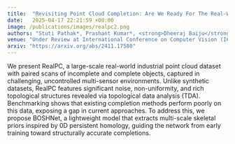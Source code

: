 ```yaml
---
title:  "Revisiting Point Cloud Completion: Are We Ready For The Real-World?"
date:   2025-04-17 22:21:59 +00:00
image: /publications/images/realpc2.png
authors: "Stuti Pathak*, Prashant Kumar*, <strong>Dheeraj Baiju</strong>, Nicholus Mboga, Gunther Steenackers, Rudi Penne"
venue: "Under Review at International Conference on Computer Vision (ICCV)"
arxiv: "https://arxiv.org/abs/2411.17580"
---
```

<!-- We propose RealPC, a real-world industrial point cloud dataset with rich topological features, and presents BOSHNet, a model that leverages these features to improve point cloud completion. -->

We present RealPC, a large-scale real-world industrial point cloud dataset with paired scans of incomplete and complete objects, captured in challenging, uncontrolled multi-sensor environments. Unlike synthetic datasets, RealPC features significant noise, non-uniformity, and rich topological structures revealed via topological data analysis (TDA). Benchmarking shows that existing completion methods perform poorly on this data, exposing a gap in current approaches. To address this, we propose BOSHNet, a lightweight model that extracts multi-scale skeletal priors inspired by 0D persistent homology, guiding the network from early training toward structurally accurate completions.






